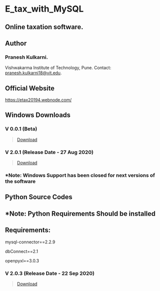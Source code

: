 # E_tax_with_MySQL
## Online taxation software.

## Author
### Pranesh Kulkarni.
Vishwakarma Institute of Technology, Pune.
Contact: pranesh.kulkarni18@vit.edu.

## Official Website
https://etax20194.webnode.com/

## Windows Downloads

### V 0.0.1 (Beta)
> [Download](https://drive.google.com/file/d/1lJgeZktDWyYC5VYE0B1egeV54LLrMbG2/view?usp=sharing)

### V 2.0.1 (Release Date - 27 Aug 2020)
> [Download](https://drive.google.com/file/d/1QnF4ixqfDnZXye-It64DH9wCPZYRT7-V/view?usp=sharing)

### *Note: Windows Support has been closed for next versions of the software

## Python Source Codes
## *Note: Python Requirements Should be installed

## Requirements:
mysql-connector==2.2.9

dbConnect==2.1

openpyxl==3.0.3

### V 2.0.3 (Release Date - 22 Sep 2020)
> [Download](https://drive.google.com/file/d/1bbJTgXt0dk5K5gql41CziRGAvULqPYfZ/view?usp=sharing)
